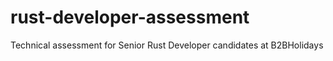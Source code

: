 # rust-developer-assessment
Technical assessment for Senior Rust Developer candidates at B2BHolidays
